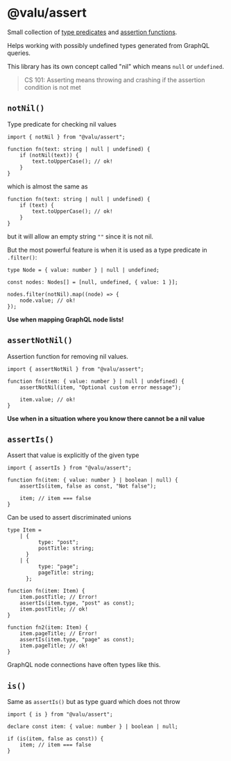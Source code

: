 # @valu/assert

Small collection of [type predicates](https://www.typescriptlang.org/docs/handbook/2/narrowing.html#using-type-predicates)
and [assertion functions](https://www.typescriptlang.org/docs/handbook/release-notes/typescript-3-7.html#assertion-functions).

Helps working with possibly undefined types generated from GraphQL queries.

This library has its own concept called "nil" which means `null` or `undefined`.

> CS 101: Asserting means throwing and crashing if the assertion condition is not met

## `notNil()`

Type predicate for checking nil values

```tsx
import { notNil } from "@valu/assert";

function fn(text: string | null | undefined) {
    if (notNil(text)) {
        text.toUpperCase(); // ok!
    }
}
```

which is almost the same as

```tsx
function fn(text: string | null | undefined) {
    if (text) {
        text.toUpperCase(); // ok!
    }
}
```

but it will allow an empty string `""` since it is not nil.

But the most powerful feature is when it is used as a type predicate in `.filter()`:

```tsx
type Node = { value: number } | null | undefined;

const nodes: Nodes[] = [null, undefined, { value: 1 }];

nodes.filter(notNil).map((node) => {
    node.value; // ok!
});
```

**Use when mapping GraphQL node lists!**

## `assertNotNil()`

Assertion function for removing nil values.

```tsx
import { assertNotNil } from "@valu/assert";

function fn(item: { value: number } | null | undefined) {
    assertNotNil(item, "Optional custom error message");

    item.value; // ok!
}
```

**Use when in a situation where you know there cannot be a nil value**

## `assertIs()`

Assert that value is explicitly of the given type

```tsx
import { assertIs } from "@valu/assert";

function fn(item: { value: number } | boolean | null) {
    assertIs(item, false as const, "Not false");

    item; // item === false
}
```

Can be used to assert discriminated unions

```tsx
type Item =
    | {
          type: "post";
          postTitle: string;
      }
    | {
          type: "page";
          pageTitle: string;
      };

function fn(item: Item) {
    item.postTitle; // Error!
    assertIs(item.type, "post" as const);
    item.postTitle; // ok!
}

function fn2(item: Item) {
    item.pageTitle; // Error!
    assertIs(item.type, "page" as const);
    item.pageTitle; // ok!
}
```

GraphQL node connections have often types like this.

## `is()`

Same as `assertIs()` but as type guard which does not throw

```tsx
import { is } from "@valu/assert";

declare const item: { value: number } | boolean | null;

if (is(item, false as const)) {
    item; // item === false
}
```
